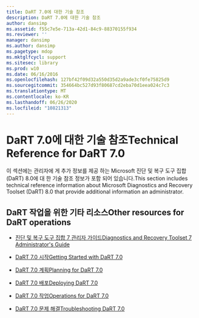 ```yaml
---
title: DaRT 7.0에 대한 기술 참조
description: DaRT 7.0에 대한 기술 참조
author: dansimp
ms.assetid: f55c7e5e-713a-42d1-84c9-88370155f934
ms.reviewer: ''
manager: dansimp
ms.author: dansimp
ms.pagetype: mdop
ms.mktglfcycl: support
ms.sitesec: library
ms.prod: w10
ms.date: 06/16/2016
ms.openlocfilehash: 127bf42f09d32a550d35d2a9ade3cf0fe75825d9
ms.sourcegitcommit: 354664bc527d93f80687cd2eba70d1eea024c7c3
ms.translationtype: MT
ms.contentlocale: ko-KR
ms.lasthandoff: 06/26/2020
ms.locfileid: "10821313"
---
```

# <span data-ttu-id="ba561-103">DaRT 7.0에 대한 기술 참조</span><span class="sxs-lookup"><span data-stu-id="ba561-103">Technical Reference for DaRT 7.0</span></span>


<span data-ttu-id="ba561-104">이 섹션에는 관리자에 게 추가 정보를 제공 하는 Microsoft 진단 및 복구 도구 집합 (DaRT) 8.0에 대 한 기술 참조 정보가 포함 되어 있습니다.</span><span class="sxs-lookup"><span data-stu-id="ba561-104">This section includes technical reference information about Microsoft Diagnostics and Recovery Toolset (DaRT) 8.0 that provide additional information an administrator.</span></span>

## <span data-ttu-id="ba561-105">DaRT 작업을 위한 기타 리소스</span><span class="sxs-lookup"><span data-stu-id="ba561-105">Other resources for DaRT operations</span></span>


-   [<span data-ttu-id="ba561-106">진단 및 복구 도구 집합 7 관리자 가이드</span><span class="sxs-lookup"><span data-stu-id="ba561-106">Diagnostics and Recovery Toolset 7 Administrator's Guide</span></span>](index.md)

-   [<span data-ttu-id="ba561-107">DaRT 7.0 시작</span><span class="sxs-lookup"><span data-stu-id="ba561-107">Getting Started with DaRT 7.0</span></span>](getting-started-with-dart-70-new-ia.md)

-   [<span data-ttu-id="ba561-108">DaRT 7.0 계획</span><span class="sxs-lookup"><span data-stu-id="ba561-108">Planning for DaRT 7.0</span></span>](planning-for-dart-70-new-ia.md)

-   [<span data-ttu-id="ba561-109">DaRT 7.0 배포</span><span class="sxs-lookup"><span data-stu-id="ba561-109">Deploying DaRT 7.0</span></span>](deploying-dart-70-new-ia.md)

-   [<span data-ttu-id="ba561-110">DaRT 7.0 작업</span><span class="sxs-lookup"><span data-stu-id="ba561-110">Operations for DaRT 7.0</span></span>](operations-for-dart-70-new-ia.md)

-   [<span data-ttu-id="ba561-111">DaRT 7.0 문제 해결</span><span class="sxs-lookup"><span data-stu-id="ba561-111">Troubleshooting DaRT 7.0</span></span>](troubleshooting-dart-70-new-ia.md)

 

 





